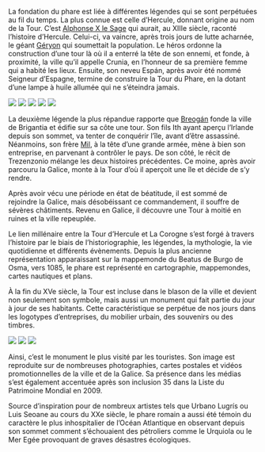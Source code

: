 La fondation du phare est liée à différentes légendes qui se sont perpétuées au fil du temps. La plus connue est celle d’Hercule, donnant origine au nom de la Tour. C’est [Alphonse X le Sage](http://fr.wikipedia.org/wiki/Alphonse_X_de_Castille) qui aurait, au XIIIe siècle, raconté l’histoire d’Hercule. Celui-ci, va vaincre, après trois jours de lutte acharnée, le géant [Géryon](http://fr.wikipedia.org/wiki/Géryon) qui soumettait la population. Le héros ordonne la construction d’une tour là où il a enterré la tête de son ennemi, et fonde, à proximité, la ville qu’il appelle Crunia, en l’honneur de sa première femme qui a habité les lieux. Ensuite, son neveu Espán, après avoir été nommé Seigneur d’Espagne, termine de construire la Tour du Phare, en la dotant d’une lampe à huile allumée qui ne s’éteindra jamais.

<div class="photoset-grid" data-layout="32">
<a href="http://ciav.s3.amazonaws.com/img/carta-real.jpg" class="fresco" data-fresco-group="article" data-fresco-caption=""><img src="http://ciav.s3.amazonaws.com/img/carta-real.jpg"></a>
<a href="http://ciav.s3.amazonaws.com/img/escudo-1448.png" class="fresco" data-fresco-group="article" data-fresco-caption=""><img src="http://ciav.s3.amazonaws.com/img/escudo-1448.png"></a>
<a href="http://ciav.s3.amazonaws.com/img/Escudo-reynodegalizia-de-Pedro-Teixeira.jpg" class="fresco" data-fresco-group="article" data-fresco-caption=""><img src="http://ciav.s3.amazonaws.com/img/Escudo-reynodegalizia-de-Pedro-Teixeira.jpg"></a>
<a href="http://ciav.s3.amazonaws.com/img/IMG_2571.jpg" class="fresco" data-fresco-group="article" data-fresco-caption=""><img src="http://ciav.s3.amazonaws.com/img/IMG_2571.jpg"></a>
<a href="http://ciav.s3.amazonaws.com/img/IMG_2556.jpg" class="fresco" data-fresco-group="article" data-fresco-caption=""><img src="http://ciav.s3.amazonaws.com/img/IMG_2556.jpg"></a>
</div> 

La deuxième légende la plus répandue rapporte que [Breogán](http://fr.wikipedia.org/wiki/Breogán) fonde la ville de Brigantia et édifie sur sa côte une tour. Son fils Ith ayant aperçu l’Irlande depuis son sommet, va tenter de conquérir l’île, avant d’être assassiné. Néanmoins, son frère [Mil](http://tinyurl.com/orl5c74), à la tête d’une grande armée, mène à bien son entreprise, en parvenant à contrôler le pays. De son côté, le récit de Trezenzonio mélange les deux histoires précédentes. Ce moine, après avoir parcouru la Galice, monte à la Tour d’où il aperçoit une île et décide de s’y rendre.

Après avoir vécu une période en état de béatitude, il est sommé de rejoindre la Galice, mais désobéissant ce commandement, il souffre de sévères châtiments. Revenu en Galice, il découvre une Tour à moitié en ruines et la ville repeuplée.

Le lien millénaire entre la Tour d’Hercule et La Corogne s’est forgé à travers l’histoire par le biais de l’historiographie, les légendes, la mythologie, la vie quotidienne et différents évènements. Depuis la plus ancienne représentation apparaissant sur la mappemonde du Beatus de Burgo de Osma, vers 1085, le phare est représenté en cartographie, mappemondes, cartes nautiques et plans.

À la fin du XVe siècle, la Tour est incluse dans le blason de la ville et devient non seulement son symbole, mais aussi un monument qui fait partie du jour à jour de ses habitants. Cette caractéristique se perpétue de nos jours dans les logotypes d’entreprises, du mobilier urbain, des souvenirs ou des timbres.

<div class="photoset-grid" data-layout="21">
<a href="http://ciav.s3.amazonaws.com/img/PC0035M.jpg" class="fresco" data-fresco-group="article" data-fresco-caption=""><img src="http://ciav.s3.amazonaws.com/img/PC0035M.jpg"></a>
<a href="hhttp://ciav.s3.amazonaws.com/img/postales2447M.jpg" class="fresco" data-fresco-group="article" data-fresco-caption=""><img src="http://ciav.s3.amazonaws.com/img/postales2447M.jpg"></a>
<a href="http://ciav.s3.amazonaws.com/img/Pc2260M.jpg" class="fresco" data-fresco-group="article" data-fresco-caption=""><img src="http://ciav.s3.amazonaws.com/img/Pc2260M.jpg"></a>
</div> 

Ainsi, c’est le monument le plus visité par les touristes. Son image est reproduite sur de nombreuses photographies, cartes postales et vidéos promotionnelles de la ville et de la Galice. Sa présence dans les médias s’est également accentuée après son inclusion 35 dans la Liste du Patrimoine Mondial en 2009.

Source d’inspiration pour de nombreux artistes tels que Urbano Lugrís ou Luis Seoane au cours du XXe siècle, le phare romain a aussi été témoin du caractère le plus inhospitalier de l’Océan Atlantique en observant depuis son sommet comment s’échouaient des pétroliers comme le Urquiola ou le Mer Egée provoquant de graves désastres écologiques.
